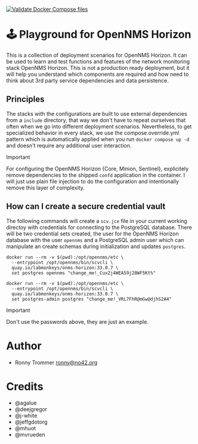 [![Validate Docker Compose files](https://github.com/labmonkeys-space/opennms-playground/actions/workflows/validate-docker-compose.yml/badge.svg)](https://github.com/labmonkeys-spacegti/opennms-playground/actions/workflows/validate-docker-compose.yml)

# 🕹️ Playground for OpenNMS Horizon

This is a collection of deployment scenarios for OpenNMS Horizon.
It can be used to learn and test functions and features of the network monitoring stack OpenNMS Horizon.
This is not a production ready deployment, but it will help you understand which components are required and how need to think about 3rd party service dependencies and data persistence.

## Principles

The stacks with the configurations are built to use external dependencies from a `include` directory, that way we don't have to repeat ourselves that often when we go into different deployment scenarios.
Nevertheless, to get specialized behavior in every stack, we use the compose.override.yml pattern which is automatically applied when you run `docker compose up -d` and doesn't require any additional user interaction.

> [!IMPORTANT]
> For configuring the OpenNMS Horizon {Core, Minion, Sentinel}, explicitely remove dependencies to the shipped `confd` application in the container. I will just use plain file injection to do the configuration and intentionally remove this layer of complexity.

## How can I create a secure credential vault

The following commands will create a `scv.jce` file in your current working directoy with credentials for connecting to the PostgreSQL database.
There will be two credential sets created, the user for the OpenNMS Horizon database with the user `opennms` and a PostgreSQL admin user which can manipulate an create schemas during initialization and updates `postgres`.

```
docker run --rm -v $(pwd):/opt/opennms/etc \
  --entrypoint /opt/opennms/bin/scvcli \
  quay.io/labmonkeys/onms-horizon:33.0.7 \
  set postgres opennms "change_me!_Cux2j4WEA59j28WF5Kt%"

docker run --rm -v $(pwd):/opt/opennms/etc \
  --entrypoint /opt/opennms/bin/scvcli \
  quay.io/labmonkeys/onms-horizon:33.0.7 \
  set postgres-admin postgres "change_me!_VRL7FhR@mGw@djhS2A4"
```
> [!IMPORTANT]
> Don't use the passwords above, they are just an example.

# Author

* Ronny Trommer <ronny@no42.org>

# Credits

* @agalue
* @deejgregor
* @j-white
* @jeffgdotorg
* @mhuot
* @mvrueden
